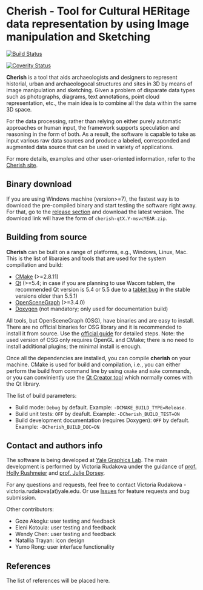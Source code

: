 # Cherish - Tool for Cultural HERitage data representation by using Image manipulation and Sketching

[![Build Status](https://travis-ci.org/vicrucann/cherish.svg?branch=master)](https://travis-ci.org/vicrucann/cherish)

[![Coverity Status](https://scan.coverity.com/projects/9322/badge.svg)](https://scan.coverity.com/projects/vicrucann-cherish)

**Cherish** is a tool that aids archaeologists and designers to represent historial, urban and archaeologocal structures and sites in 3D by means of image manipulation and sketching. Given a problem of disparate data types such as photographs, diagrams, text annotations, point cloud representation, etc., the main idea is to combine all the data within the same 3D space. 

For the data processing, rather than relying on either purely automatic approaches or human input, the framework supports speculation and reasoning in the form of both. As a result, the software is capable to take as input various raw data sources and produce a labeled, corresponded and augmented data source that can be used in variety of applications.

For more details, examples and other user-oriented information, refer to the [Cherish site](http://vicrucann.github.io/cherish/).

## Binary download

If you are using Windows machine (version>=7), the fastest way is to download the pre-compiled binary and start testing the software right away. For that, go to the [release section](https://github.com/vicrucann/cherish/releases) and download the latest version. The download link will have the form of `cherish-qtX.Y-msvcYEAR.zip`.

## Building from source

**Cherish** can be built on a range of platforms, e.g., Windows, Linux, Mac. This is the list of libaraies and tools that are used for the system compillation and build:

* [CMake](https://cmake.org/) (>=2.8.11)
* [Qt](http://www.qt.io/) (>=5.4; in case if you are planning to use Wacom tablem, the recommended Qt version is 5.4 or 5.5 due to a [tablet bug](https://bugreports.qt.io/browse/QTBUG-53628) in the stable versions older than 5.5.1)
* [OpenSceneGraph](http://www.openscenegraph.org/) (>=3.4.0)
* [Doxygen](www.doxygen.org/) (not mandatory; only used for documentation build)

All tools, but OpenSceneGraph (OSG), have binaries and are easy to install. There are no official binaries for OSG library and it is recommended to install it from source. Use the [official guide](http://trac.openscenegraph.org/projects/osg//wiki/Support/GettingStarted) for detailed steps. Note: the used version of OSG only requires OpenGL and CMake; there is no need to install additional plugins; the minimal install is enough.

Once all the dependencies are installed, you can compile **cherish** on your machine. CMake is used for build and compilation, i.e., you can either perform the build from command line by using `cmake` and `make` commands, or you can conviniently use the [Qt Creator tool](https://www.qt.io/ide/) which normally comes with the Qt library. 

The list of build parameters:

* Build mode: `Debug` by default. Example: `-DCMAKE_BUILD_TYPE=Release`.
* Build unit tests: `OFF` by deafult. Example: `-DCherish_BUILD_TEST=ON`
* Build development documentation (requires Doxygen): `OFF` by default. Example: `-DCherish_BUILD_DOC=ON`

## Contact and authors info

The software is being developed at [Yale Graphics Lab](http://graphics.cs.yale.edu/site/). The main development is performed by Victoria Rudakova under the guidance of [prof. Holly Rushmeier](http://graphics.cs.yale.edu/site/people/holly-rushmeier) and [prof. Julie Dorsey](http://graphics.cs.yale.edu/site/people/julie-dorsey).  

For any questions and requests, feel free to contact Victoria Rudakova - victoria.rudakova(at)yale.edu. Or use [Issues](https://github.com/vicrucann/dura-europos-insitu/issues) for feature requests and bug submission.

Other contributors:

* Goze Akoglu: user testing and feedback
* Eleni Kotoula: user testing and feedback
* Wendy Chen: user testing and feedback 
* Natallia Trayan: icon design
* Yumo Rong: user interface functionality

## References

The list of references will be placed here.
